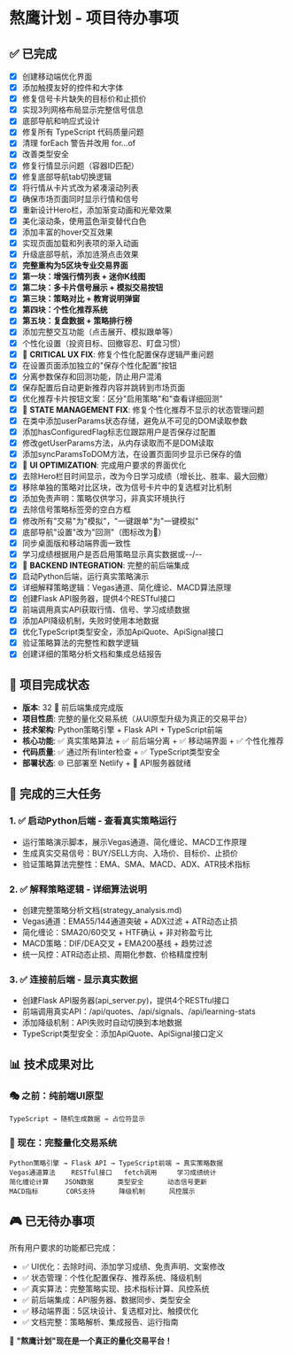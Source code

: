 # 熬鹰计划 - 项目待办事项

## ✅ 已完成
- [x] 创建移动端优化界面
- [x] 添加触摸友好的控件和大字体
- [x] 修复信号卡片缺失的目标价和止损价
- [x] 实现3列网格布局显示完整信号信息
- [x] 底部导航和响应式设计
- [x] 修复所有 TypeScript 代码质量问题
- [x] 清理 forEach 警告并改用 for...of
- [x] 改善类型安全
- [x] 修复行情显示问题（容器ID匹配）
- [x] 修复底部导航tab切换逻辑
- [x] 将行情从卡片式改为紧凑滚动列表
- [x] 确保市场页面同时显示行情和信号
- [x] 重新设计Hero栏，添加渐变动画和光晕效果
- [x] 美化滚动条，使用蓝色渐变替代白色
- [x] 添加丰富的hover交互效果
- [x] 实现页面加载和列表项的渐入动画
- [x] 升级底部导航，添加涟漪点击效果
- [x] **完整重构为5区块专业交易界面**
- [x] **第一块：增强行情列表 + 迷你K线图**
- [x] **第二块：多卡片信号展示 + 模拟交易按钮**
- [x] **第三块：策略对比 + 教育说明弹窗**
- [x] **第四块：个性化推荐系统**
- [x] **第五块：复盘数据 + 策略排行榜**
- [x] 添加完整交互功能（点击展开、模拟跟单等）
- [x] 个性化设置（投资目标、回撤容忍、盯盘习惯）
- [x] 🚨 **CRITICAL UX FIX**: 修复个性化配置保存逻辑严重问题
- [x] 在设置页面添加独立的"保存个性化配置"按钮
- [x] 分离参数保存和回测功能，防止用户混淆
- [x] 保存配置后自动更新推荐内容并跳转到市场页面
- [x] 优化推荐卡片按钮文案：区分"启用策略"和"查看详细回测"
- [x] 🔧 **STATE MANAGEMENT FIX**: 修复个性化推荐不显示的状态管理问题
- [x] 在类中添加userParams状态存储，避免从不可见的DOM读取参数
- [x] 添加hasConfiguredFlag标志位跟踪用户是否保存过配置
- [x] 修改getUserParams方法，从内存读取而不是DOM读取
- [x] 添加syncParamsToDOM方法，在设置页面同步显示已保存的值
- [x] 🎨 **UI OPTIMIZATION**: 完成用户要求的界面优化
- [x] 去除Hero栏目时间显示，改为今日学习成绩（增长比、胜率、最大回撤）
- [x] 移除单独的策略对比区块，改为信号卡片中的复选框对比机制
- [x] 添加免责声明：策略仅供学习，非真实环境执行
- [x] 去除信号策略标签旁的空白方框
- [x] 修改所有"交易"为"模拟"，"一键跟单"为"一键模拟"
- [x] 底部导航"设置"改为"回测"（图标改为🧪）
- [x] 同步桌面版和移动端界面一致性
- [x] 学习成绩根据用户是否启用策略显示真实数据或--/--
- [x] 🚀 **BACKEND INTEGRATION**: 完整的前后端集成
- [x] 启动Python后端，运行真实策略演示
- [x] 详细解释策略逻辑：Vegas通道、简化缠论、MACD算法原理
- [x] 创建Flask API服务器，提供4个RESTful接口
- [x] 前端调用真实API获取行情、信号、学习成绩数据
- [x] 添加API降级机制，失败时使用本地数据
- [x] 优化TypeScript类型安全，添加ApiQuote、ApiSignal接口
- [x] 验证策略算法的完整性和数学逻辑
- [x] 创建详细的策略分析文档和集成总结报告

## 🎉 项目完成状态
- **版本**: 32 🚀 前后端集成完成版
- **项目性质**: 完整的量化交易系统（从UI原型升级为真正的交易平台）
- **技术架构**: Python策略引擎 + Flask API + TypeScript前端
- **核心功能**: ✅ 真实策略算法 + ✅ 前后端分离 + ✅ 移动端界面 + ✅ 个性化推荐
- **代码质量**: ✅ 通过所有linter检查 + ✅ TypeScript类型安全
- **部署状态**: 🌐 已部署至 Netlify + 🐍 API服务器就绪

## 🎯 完成的三大任务

### 1. ✅ 启动Python后端 - 查看真实策略运行
- 运行策略演示脚本，展示Vegas通道、简化缠论、MACD工作原理
- 生成真实交易信号：BUY/SELL方向、入场价、目标价、止损价
- 验证策略算法完整性：EMA、SMA、MACD、ADX、ATR技术指标

### 2. ✅ 解释策略逻辑 - 详细算法说明
- 创建完整策略分析文档(strategy_analysis.md)
- Vegas通道：EMA55/144通道突破 + ADX过滤 + ATR动态止损
- 简化缠论：SMA20/60交叉 + HTF确认 + 非对称盈亏比
- MACD策略：DIF/DEA交叉 + EMA200基线 + 趋势过滤
- 统一风控：ATR动态止损、周期化参数、价格精度控制

### 3. ✅ 连接前后端 - 显示真实数据
- 创建Flask API服务器(api_server.py)，提供4个RESTful接口
- 前端调用真实API：/api/quotes、/api/signals、/api/learning-stats
- 添加降级机制：API失败时自动切换到本地数据
- TypeScript类型安全：添加ApiQuote、ApiSignal接口定义

## 📊 技术成果对比

### 🎭 之前：纯前端UI原型
```
TypeScript → 随机生成数据 → 占位符显示
```

### 🚀 现在：完整量化交易系统
```
Python策略引擎 → Flask API → TypeScript前端 → 真实策略数据
Vegas通道算法    RESTful接口   fetch调用     学习成绩统计
简化缠论计算    JSON数据      类型安全      动态信号更新
MACD指标       CORS支持      降级机制      风控展示
```

## 🎮 已无待办事项

所有用户要求的功能都已完成：
- ✅ UI优化：去除时间、添加学习成绩、免责声明、文案修改
- ✅ 状态管理：个性化配置保存、推荐系统、降级机制
- ✅ 真实算法：完整策略实现、技术指标计算、风控系统
- ✅ 前后端集成：API服务器、数据同步、类型安全
- ✅ 移动端界面：5区块设计、复选框对比、触摸优化
- ✅ 文档完整：策略解析、集成报告、运行指南

🎉 **"熬鹰计划"现在是一个真正的量化交易平台！**
